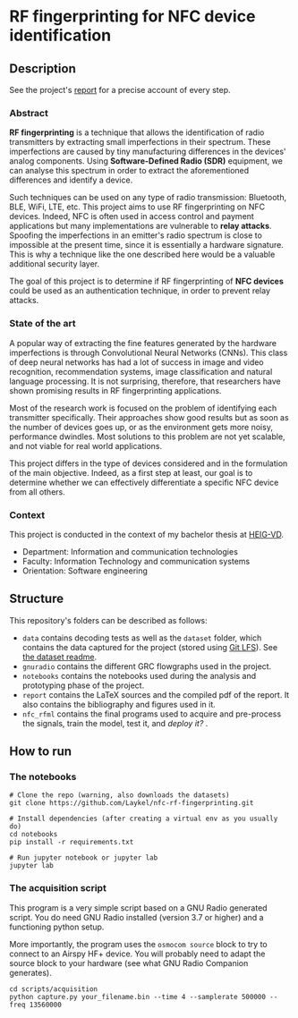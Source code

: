 # RF fingerprinting for NFC device identification

## Description

See the project's [report](report/final-report.pdf) for a precise account of every step.

### Abstract

**RF fingerprinting** is a technique that allows the identification of radio transmitters by extracting small imperfections in their spectrum. These imperfections are caused by tiny manufacturing differences in the devices' analog components. Using **Software-Defined Radio (SDR)** equipment, we can analyse this spectrum in order to extract the aforementioned differences and identify a device.

Such techniques can be used on any type of radio transmission: Bluetooth, BLE, WiFi, LTE, etc. This project aims to use RF fingerprinting on NFC devices. Indeed, NFC is often used in access control and payment applications but many implementations are vulnerable to **relay attacks**. Spoofing the imperfections in an emitter's radio spectrum is close to impossible at the present time, since it is essentially a hardware signature. This is why a technique like the one described here would be a valuable additional security layer.

The goal of this project is to determine if RF fingerprinting of **NFC devices** could be used as an authentication technique, in order to prevent relay attacks.

### State of the art

A popular way of extracting the fine features generated by the hardware imperfections is through Convolutional Neural Networks (CNNs). This class of deep neural networks has had a lot of success in image and video recognition, recommendation systems, image classification and natural language processing. It is not surprising, therefore, that researchers have shown promising results in RF fingerprinting applications.

Most of the research work is focused on the problem of identifying each transmitter specifically. Their approaches show good results but as soon as the number of devices goes up, or as the environment gets more noisy, performance dwindles. Most solutions to this problem are not yet scalable, and not viable for real world applications.

This project differs in the type of devices considered and in the formulation of the main objective. Indeed, as a first step at least, our goal is to determine whether we can effectively differentiate a specific NFC device from all others.

### Context

This project is conducted in the context of my bachelor thesis at [HEIG-VD](https://heig-vd.ch/en).

- Department: Information and communication technologies
- Faculty: Information Technology and communication systems
- Orientation: Software engineering

## Structure

This repository's folders can be described as follows:

- `data` contains decoding tests as well as the `dataset` folder, which contains the data captured for the project (stored using [Git LFS](https://git-lfs.github.com/)). See [the dataset readme](data/dataset/README.md).
- `gnuradio` contains the different GRC flowgraphs used in the project.
- `notebooks` contains the notebooks used during the analysis and prototyping phase of the project.
- `report` contains the LaTeX sources and the compiled pdf of the report. It also contains the bibliography and figures used in it.
- `nfc_rfml` contains the final programs used to acquire and pre-process the signals, train the model, test it, and _deploy it?_ .

## How to run

### The notebooks

```
# Clone the repo (warning, also downloads the datasets)
git clone https://github.com/Laykel/nfc-rf-fingerprinting.git

# Install dependencies (after creating a virtual env as you usually do)
cd notebooks
pip install -r requirements.txt

# Run jupyter notebook or jupyter lab
jupyter lab
```

### The acquisition script

This program is a very simple script based on a GNU Radio generated script. You do need GNU Radio installed (version 3.7 or higher) and a functioning python setup.

More importantly, the program uses the `osmocom source` block to try to connect to an Airspy HF+ device. You will probably need to adapt the source block to your hardware (see what GNU Radio Companion generates).

```
cd scripts/acquisition
python capture.py your_filename.bin --time 4 --samplerate 500000 --freq 13560000
```
